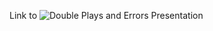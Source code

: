 Link to ![Double Plays and Errors Presentation](https://app.powerbi.com/view?r=eyJrIjoiMWQyOTQ4ZGEtNGYxNi00NDZiLTlmZDEtZDk1ZGRlOTRiYzUyIiwidCI6IjEwMWRhNTg3LTE4NDMtNGY1Mi04YjhhLTE3YjA2OWM2NmQzMyIsImMiOjJ9)
